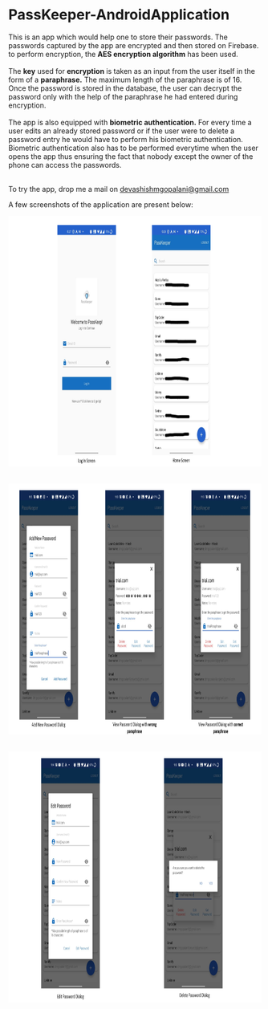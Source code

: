 # PassKeeper-AndroidApplication

This is an app which would help one to store their passwords. The passwords captured by the app are encrypted and then stored on Firebase. to perform encryption, the **AES encryption algorithm** has been used.<br /><br />
The **key** used for **encryption** is taken as an input from the user itself in the form of a **paraphrase.** The maximum length of the paraphrase is of 16. Once the password is stored in the database, the user can decrypt the password only with the help of the paraphrase he had entered during encryption.<br /><br />
The app is also equipped with **biometric authentication.** For every time a user edits an already stored password or if the user were to delete a password entry he would have to perform his biometric authentication. Biometric authentication also has to be performed everytime when the user opens the app thus ensuring the fact that nobody except the owner of the phone can access the passwords. <br /><br />

To try the app, drop me a mail on devashishmgopalani@gmail.com<br />

A few screenshots of the application are present below:<br />
<div align="center">

<img src="https://raw.githubusercontent.com/deva-gopalani/PassKeeper-AndroidApplication/master/screenshots-1.png" width="850" height="500"><br /><br />

<img src="https://raw.githubusercontent.com/deva-gopalani/PassKeeper-AndroidApplication/master/screenshots-2.png" width="850" height="500"><br /><br />

<img src="https://raw.githubusercontent.com/deva-gopalani/PassKeeper-AndroidApplication/master/screenshots-3.png" width="850" height="500"><br /><br />
</div>
